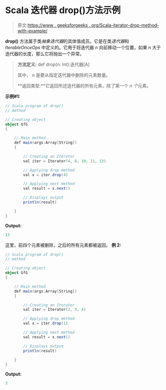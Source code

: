 # Scala 迭代器 drop()方法示例

> 原文:[https://www . geeksforgeeks . org/Scala-iterator-drop-method-with-example/](https://www.geeksforgeeks.org/scala-iterator-drop-method-with-example/)

**drop()** 方法属于类*抽象迭代器*的具体值成员。它是在类*迭代器*和 *IterableOnceOps* 中定义的。它用于将迭代器 *n* 向前移动一个位置，如果 *n* 大于迭代器的长度，那么它将抛出一个异常。

> **方法定义:** def drop(n: Int):迭代器[A]
> 
> 其中， *n* 是要从指定迭代器中删除的元素数量。
> 
> **返回类型:**它返回所述迭代器的所有元素，除了第一个 *n 个*元素。

**示例#1:**

```scala
// Scala program of drop()
// method

// Creating object
object GfG
{ 

    // Main method
    def main(args:Array[String])
    {

        // Creating an Iterator 
        val iter = Iterator(4, 6, 10, 11, 13)

        // Applying drop method
        val x = iter.drop(4)

        // Applying next method
        val result = x.next()

        // Displays output
        println(result)

    }
}
```

**Output:**

```scala
13

```

这里，前四个元素被删除，之后的所有元素都被返回。
**例 2:**

```scala
// Scala program of drop()
// method

// Creating object
object GfG
{ 

    // Main method
    def main(args:Array[String])
    {

        // Creating an Iterator 
        val iter = Iterator(2, 3, 4)

        // Applying drop method
        val x = iter.drop(1)

        // Applying next method
        val result = x.next()

        // Displays output
        println(result)

    }
}
```

**Output:**

```scala
3

```